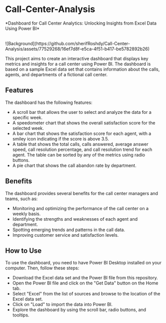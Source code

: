 # Call-Center-Analysis
<p>*Dashboard for Call Center Analytics: Unlocking Insights from Excel Data Using Power BI*</p>
<br>
![Background](https://github.com/sherifRoshdy/Call-Center-Analysis/assets/77529268/16ef7d8f-e5ca-4f51-b417-be5782892b26)
<br>

This project aims to create an interactive dashboard that displays key metrics and insights for a call center using Power BI. The dashboard is based on a sample Excel data set that contains information about the calls, agents, and departments of a fictional call center.

## Features

The dashboard has the following features:

- A scroll bar that allows the user to select and analyze the data for a specific week.
- A speedometer chart that shows the overall satisfaction score for the selected week.
- A bar chart that shows the satisfaction score for each agent, with a smiley icon indicating if the score is above 3.5.
- A table that shows the total calls, calls answered, average answer speed, call resolution percentage, and call resolution trend for each agent. The table can be sorted by any of the metrics using radio buttons.
- A pie chart that shows the call abandon rate by department.

## Benefits

The dashboard provides several benefits for the call center managers and teams, such as:

- Monitoring and optimizing the performance of the call center on a weekly basis.
- Identifying the strengths and weaknesses of each agent and department.
- Spotting emerging trends and patterns in the call data.
- Improving customer service and satisfaction levels.

## How to Use

To use the dashboard, you need to have Power BI Desktop installed on your computer.
Then, follow these steps:

- Download the Excel data set and the Power BI file from this repository.
- Open the Power BI file and click on the "Get Data" button on the Home tab.
- Select "Excel" from the list of sources and browse to the location of the Excel data set.
- Click on "Load" to import the data into Power BI.
- Explore the dashboard by using the scroll bar, radio buttons, and tooltips.
